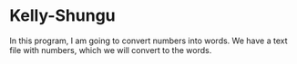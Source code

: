 # Kelly-Shungu
In this program, I am going to convert numbers into words. We have a text file with numbers, which we will convert to the words.
